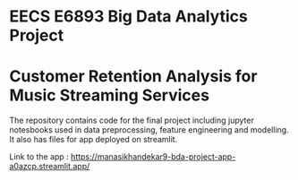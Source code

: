 # EECS E6893 Big Data Analytics Project

# Customer Retention Analysis for Music Streaming Services

The repository contains code for the final project including jupyter notesbooks used in data preprocessing, feature engineering and modelling.
It also has files for app deployed on streamlit.

Link to the app : https://manasikhandekar9-bda-project-app-a0azcp.streamlit.app/


